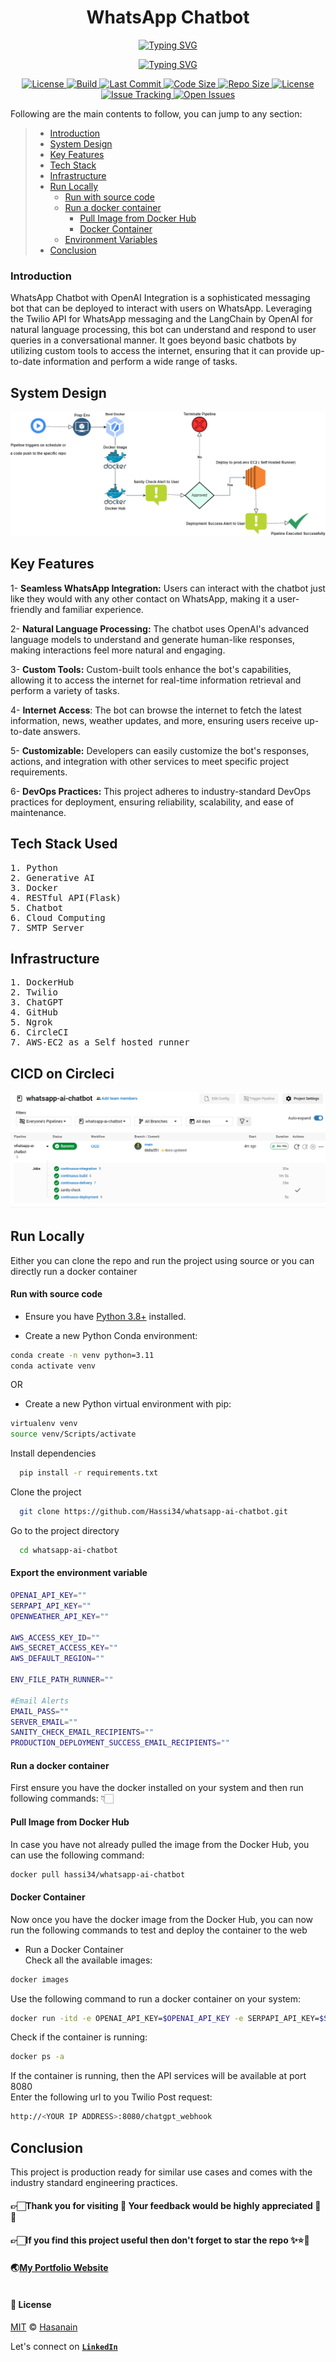 <p align="center">
    <b>
        <h1 align="center">WhatsApp Chatbot</h1>
    </b>
</p>
<p align="center">
<a href="https://github.com/Hassi34/whatsapp-ai-chatbot">
    <img src="https://readme-typing-svg.demolab.com?font=Georgia&c=g&size=18&duration=3000&pause=6000&multiline=True&center=true&width=800&height=40&lines= AI Powered WhatsApp chatbot;" alt="Typing SVG" />
</a>
</p>
<p align="center">
<a href="https://github.com/Hassi34/whatsapp-ai-chatbot">
    <img src="https://readme-typing-svg.demolab.com?font=Georgia&size=18&duration=2000&pause=1500&multiline=False&color=10D736FF&center=true&width=600&height=40&lines=AI+%7C+NLP+%7C+LangChain+%7C+OpenAI+%7C+ChatGPT;Python+%7C+3.8+%7C+3.9+%7C+3.10+%7C+3.11;Online Serving+%7CCICD pipeline+%7CREST API+%7C+Flask+%7C+Docker+%7C+Twilio;Ngrok+%7C+EC2 Instance+%7C+Self Hosted Runner;" alt="Typing SVG" />
</a>
</p>

<p align="center">
    <a href="https://www.python.org/downloads/">
        <img alt="License" src="https://img.shields.io/badge/python-3.8%20%7C%203.9%20%7C%203.10%20%7C%203.11-g.svg">
    </a>
    <a href="https://github.com/Hassi34/whatsapp-ai-chatbot">
        <img alt="Build" src="https://circleci.com/gh/Hassi34/whatsapp-ai-chatbot.svg?style=svg&circle-token=9373a7eeb514b8dc34b90445c9426e0091cc27ba">
    </a>
    <a href="https://github.com/Hassi34/whatsapp-ai-chatbot">
        <img alt="Last Commit" src="https://img.shields.io/github/last-commit/hassi34/whatsapp-ai-chatbot/main?color=g">
    </a>
    <a href="https://github.com/Hassi34/whatsapp-ai-chatbot">
        <img alt="Code Size" src="https://img.shields.io/github/languages/code-size/hassi34/whatsapp-ai-chatbot?color=g">
    </a>
    <a href="https://github.com/Hassi34/whatsapp-ai-chatbot">
        <img alt="Repo Size" src="https://img.shields.io/github/repo-size/hassi34/whatsapp-ai-chatbot?color=g">
    </a>
    <a href="https://github.com/Hassi34/whatsapp-ai-chatbot/blob/main/LICENSE">
        <img alt="License" src="https://img.shields.io/github/license/hassi34/whatsapp-ai-chatbot?color=g">
    </a>
    <a href="https://github.com/hassi34/whatsapp-ai-chatbot/issues">
        <img alt="Issue Tracking" src="https://img.shields.io/badge/issue_tracking-github-brightgreen.svg">
    </a>
    <a href="https://github.com/hassi34/whatsapp-ai-chatbot/issues">
        <img alt="Open Issues" src="https://img.shields.io/github/issues/hassi34/whatsapp-ai-chatbot">
    </a>
</p>

Following are the main contents to follow, you can jump to any section:

>   -  [Introduction](#project-intro)<br>
>   -  [System Design](#system-design)<br>
>   -  [Key Features](#key-features)<br>
>   -  [Tech Stack](#tech-stack)<br>
>   -  [Infrastructure](#infra-)<br>
>   -  [Run Locally](#run-locally)<br>
>      - [Run with source code](#run-source)<br>
>      - [Run a docker container](#run-container)<br>
>        - [Pull Image from Docker Hub](#docker-container)<br>
>        - [Docker Container](#docker-container)<br>
>      - [Environment Variables](#env-vars)<br>
>   -  [Conclusion](#conclusion-)<br>

### Introduction<a id='project-intro'></a>  
WhatsApp Chatbot with OpenAI Integration is a sophisticated messaging bot that can be deployed to interact with users on WhatsApp. Leveraging the Twilio API for WhatsApp messaging and the LangChain by OpenAI for natural language processing, this bot can understand and respond to user queries in a conversational manner. It goes beyond basic chatbots by utilizing custom tools to access the internet, ensuring that it can provide up-to-date information and perform a wide range of tasks.
## System Design<a id='system-design'></a>  
![image](./repo_assets/SystemDesign.png)
## Key Features<a id='key-features'></a> 
 
1- **Seamless WhatsApp Integration:** Users can interact with the chatbot just like they would with any other contact on WhatsApp, making it a user-friendly and familiar experience.

2- **Natural Language Processing:** The chatbot uses OpenAI's advanced language models to understand and generate human-like responses, making interactions feel more natural and engaging.

3- **Custom Tools:** Custom-built tools enhance the bot's capabilities, allowing it to access the internet for real-time information retrieval and perform a variety of tasks.

4- **Internet Access**: The bot can browse the internet to fetch the latest information, news, weather updates, and more, ensuring users receive up-to-date answers.

5- **Customizable:** Developers can easily customize the bot's responses, actions, and integration with other services to meet specific project requirements.

6- **DevOps Practices:** This project adheres to industry-standard DevOps practices for deployment, ensuring reliability, scalability, and ease of maintenance.

## Tech Stack Used<a id='tech-stack'></a>
<pre>
1. Python 
2. Generative AI 
3. Docker
4. RESTful API(Flask)
5. Chatbot
6. Cloud Computing
7. SMTP Server
</pre>
## Infrastructure<a id='infra-'></a>
<pre>
1. DockerHub
2. Twilio
3. ChatGPT
4. GitHub
5. Ngrok
6. CircleCI
7. AWS-EC2 as a Self hosted runner
</pre>
## CICD on Circleci
![image](./repo_assets/cicd.png)

## Run Locally<a id='run-locally'></a>
Either you can clone the repo and run the project using source or you can directly run a docker container
#### Run with source code<a id='run-source'></a>
* Ensure you have [Python 3.8+](https://www.python.org/downloads/) installed.

* Create a new Python Conda environment:<a id='env-setup'></a>

```bash
conda create -n venv python=3.11  
conda activate venv 
```
OR
* Create a new Python virtual environment with pip:
```bash
virtualenv venv
source venv/Scripts/activate
```
Install dependencies

```bash
  pip install -r requirements.txt
```

Clone the project

```bash
  git clone https://github.com/Hassi34/whatsapp-ai-chatbot.git
```

Go to the project directory

```bash
  cd whatsapp-ai-chatbot
```

#### Export the environment variable<a id='env-vars'></a>
```bash
OPENAI_API_KEY=""
SERPAPI_API_KEY=""
OPENWEATHER_API_KEY=""

AWS_ACCESS_KEY_ID=""
AWS_SECRET_ACCESS_KEY=""
AWS_DEFAULT_REGION=""

ENV_FILE_PATH_RUNNER=""

#Email Alerts
EMAIL_PASS=""
SERVER_EMAIL=""
SANITY_CHECK_EMAIL_RECIPIENTS=""
PRODUCTION_DEPLOYMENT_SUCCESS_EMAIL_RECIPIENTS=""

```

#### Run a docker container<a id='run-container'></a>
First ensure you have the docker installed on your system and then run following commands: 👇🏻

#### Pull Image from Docker Hub<a id='docker-pull'></a>
In case you have not already pulled the image from the Docker Hub, you can use the following command:
```bash
docker pull hassi34/whatsapp-ai-chatbot
```

#### Docker Container<a id='docker-container'></a>
Now once you have the docker image from the Docker Hub, you can now run the following commands to test and deploy the container to the web

* Run a Docker Container<a id='run-docker-container'></a><br>
Check all the available images:
```bash
docker images
```
Use the following command to run a docker container on your system:
```bash
docker run -itd -e OPENAI_API_KEY=$OPENAI_API_KEY -e SERPAPI_API_KEY=$SERPAPI_API_KEY -e OPENWEATHER_API_KEY=$OPENWEATHER_API_KEY -e AWS_ACCESS_KEY_ID=$AWS_ACCESS_KEY_ID -e AWS_SECRET_ACCESS_KEY=$AWS_SECRET_ACCESS_KEY -e AWS_DEFAULT_REGION=$AWS_DEFAULT_REGION --name <CONTAINER NAME> -p 8080:8080 hassi34/whatsapp-ai-chatbot
```
Check if the container is running:
```bash
docker ps -a
```
If the container is running, then the API services will be available at port 8080<br>
Enter the following url to you Twilio Post request:<br>
```bash
http://<YOUR IP ADDRESS>:8080/chatgpt_webhook
```

## Conclusion<a id='conclusion-'></a>
This project is production ready for similar use cases and comes with the industry standard engineering practices.
#### **👉🏻Thank you for visiting 🙏 Your feedback would be highly appreciated 💯😊**<br>
#### **👉🏻If you find this project useful then don't forget to star the repo ✨⭐🤖**<br>
#### 🌏[My Portfolio Website][website] <br><br>
#### **📃 License**
[MIT][license] © [Hasanain][website]

[license]: hhttps://github.com/Hassi34/brain-tumor-classification/blob/main/LICENSE
[website]: https://hasanain.aicaliber.com

Let's connect on **[``LinkedIn``](https://www.linkedin.com/in/hasanain-mehmood)** <br>